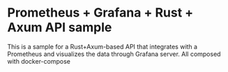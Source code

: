 # Prometheus + Grafana + Rust + Axum API sample

This is a sample for a Rust+Axum-based API that integrates with a Prometheus and visualizes the data through Grafana server. All composed with docker-compose
